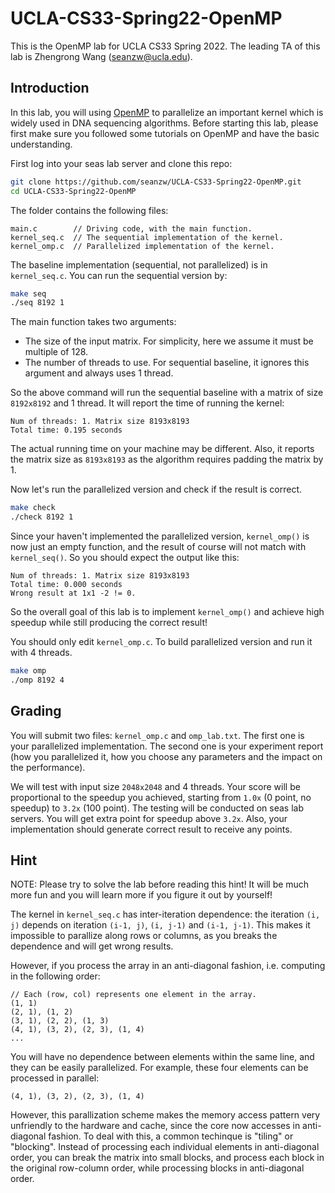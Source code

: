 # UCLA-CS33-Spring22-OpenMP

This is the OpenMP lab for UCLA CS33 Spring 2022. The leading TA of this lab is Zhengrong Wang (seanzw@ucla.edu).

## Introduction

In this lab, you will using [OpenMP](https://www.openmp.org/) to
parallelize an important kernel which is widely used in DNA sequencing algorithms.
Before starting this lab, please first make sure you followed some tutorials on
OpenMP and have the basic understanding.

First log into your seas lab server and clone this repo:

```bash
git clone https://github.com/seanzw/UCLA-CS33-Spring22-OpenMP.git
cd UCLA-CS33-Spring22-OpenMP
```

The folder contains the following files:

```
main.c        // Driving code, with the main function.
kernel_seq.c  // The sequential implementation of the kernel.
kernel_omp.c  // Parallelized implementation of the kernel.
```

The baseline implementation (sequential, not parallelized) is in `kernel_seq.c`.
You can run the sequential version by:

```bash
make seq
./seq 8192 1
```

The main function takes two arguments:
- The size of the input matrix. For simplicity, here we assume it must be 
multiple of 128.
- The number of threads to use. For sequential baseline, it ignores this
argument and always uses 1 thread.

So the above command will run the sequential baseline with a matrix of size
`8192x8192` and 1 thread. It will report the time of running the kernel:

```
Num of threads: 1. Matrix size 8193x8193
Total time: 0.195 seconds
```

The actual running time on your machine may be different. Also, it reports the
matrix size as `8193x8193` as the algorithm requires padding the matrix by 1.

Now let's run the parallelized version and check if the result is correct.

```bash
make check
./check 8192 1
```

Since your haven't implemented the parallelized version, `kernel_omp()` is
now just an empty function, and the result of course will not match with
`kernel_seq()`. So you should expect the output like this:

```
Num of threads: 1. Matrix size 8193x8193
Total time: 0.000 seconds
Wrong result at 1x1 -2 != 0.
```

So the overall goal of this lab is to implement `kernel_omp()` and achieve
high speedup while still producing the correct result!

You should only edit `kernel_omp.c`. To build parallelized version and run
it with 4 threads.

```bash
make omp
./omp 8192 4
```

## Grading

You will submit two files: `kernel_omp.c` and `omp_lab.txt`. The first one
is your parallelized implementation. The second one is your experiment
report (how you parallelized it, how you choose any parameters and the
impact on the performance).

We will test with input size `2048x2048` and 4 threads. Your score will
be proportional to the speedup you achieved, starting from `1.0x` (0 point, no speedup)
to `3.2x` (100 point). The testing will be conducted on seas lab servers.
You will get extra point for speedup above `3.2x`. Also, your implementation
should generate correct result to receive any points.

## Hint

NOTE: Please try to solve the lab before reading this hint! It will be
much more fun and you will learn more if you figure it out by yourself!

The kernel in `kernel_seq.c` has inter-iteration dependence: the iteration
`(i, j)` depends on iteration `(i-1, j)`, `(i, j-1)` and `(i-1, j-1)`.
This makes it impossible to parallize along rows or columns, as you breaks
the dependence and will get wrong results.

However, if you process the array in an anti-diagonal fashion, i.e.
computing in the following order:

```
// Each (row, col) represents one element in the array.
(1, 1)
(2, 1), (1, 2)
(3, 1), (2, 2), (1, 3)
(4, 1), (3, 2), (2, 3), (1, 4)
...
```

You will have no dependence between elements within the same line,
and they can be easily parallelized. For example, these four elements
can be processed in parallel:

```
(4, 1), (3, 2), (2, 3), (1, 4)
```

However, this parallization scheme makes the memory access pattern
very unfriendly to the hardware and cache, since the core now accesses
in anti-diagonal fashion. To deal with this, a common techinque is
"tiling" or "blocking". Instead of processing each individual elements
in anti-diagonal order, you can break the matrix into small blocks, and
process each block in the original row-column order, while processing
blocks in anti-diagonal order.
